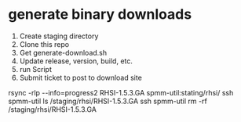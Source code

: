 # generate binary downloads
1. Create staging directory
2. Clone this repo
3. Get generate-download.sh
4. Update release, version, build, etc.
5. run Script
6. Submit ticket to post to download site


rsync -rlp --info=progress2 RHSI-1.5.3.GA spmm-util:stating/rhsi/
ssh spmm-util ls /staging/rhsi/RHSI-1.5.3.GA
ssh spmm-util rm -rf /staging/rhsi/RHSI-1.5.3.GA